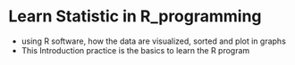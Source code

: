 #  Learn Statistic in R_programming
- using R software, how the data are visualized, sorted and plot in graphs
- This Introduction practice is the basics to  learn the R program
